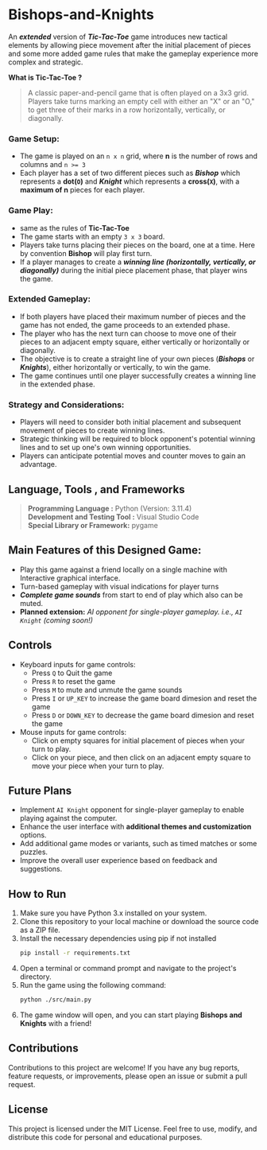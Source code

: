 # Bishops-and-Knights
An ***extended*** version of ***Tic-Tac-Toe*** game introduces new tactical elements by allowing piece movement after the initial placement of pieces and some more added game rules that make the gameplay experience more complex and strategic.

**What is Tic-Tac-Toe ?**
> A classic paper-and-pencil game that is often played on a 3x3 grid. Players take turns marking an empty cell with either an "X" or an "O," to get three of their marks in a row horizontally, vertically, or diagonally.

### Game Setup:
- The game is played on an `n x n` grid, where **n** is the number of rows and columns and `n >= 3`
- Each player has a set of two different pieces such as ***Bishop*** which represents a **dot(`O`)**  and ***Knight*** which represents a **cross(`X`)**, with a **maximum of n** pieces for each player.

### Game Play:
- same as the rules of **Tic-Tac-Toe**
- The game starts with an empty `3 x 3` board.
- Players take turns placing their pieces on the board, one at a time. Here by convention **Bishop** will play first turn.
- If a player manages to create a ***winning line (horizontally, vertically, or diagonally)*** during the initial piece placement phase, that player wins the game.

### Extended Gameplay:
- If both players have placed their maximum number of pieces and the game has not ended, the game proceeds to an extended phase.
- The player who has the next turn can choose to move one of their pieces to an adjacent empty square, either vertically or horizontally or diagonally.
- The objective is to create a straight line of your own pieces (***Bishops*** or ***Knights***), either horizontally or vertically, to win the game.
- The game continues until one player successfully creates a winning line in the extended phase.

### Strategy and Considerations:
- Players will need to consider both initial placement and subsequent movement of pieces to create winning lines.
- Strategic thinking will be required to block opponent's potential winning lines and to set up one's own winning opportunities.
- Players can anticipate potential moves and counter moves to gain an advantage.


## Language, Tools  , and Frameworks 
>**Programming Language :** Python (Version: 3.11.4) 
<br> **Development  and Testing Tool :** Visual Studio Code
<br> **Special Library or Framework:** pygame

## Main Features of this Designed Game:
- Play this game against a friend locally on a single machine with Interactive graphical interface.
- Turn-based gameplay with visual indications for player turns
- ***Complete game sounds*** from start to end of play which also can be muted.
- **Planned extension:** *AI opponent for single-player gameplay. i.e., `AI Knight` (coming soon!)*

## Controls
- Keyboard inputs for game controls:
  - Press `Q` to Quit the game
  - Press `R` to reset the game
  - Press `M` to mute and unmute the game sounds
  - Press `I` or `UP_KEY` to increase the game board dimesion and reset the game
  - Press `D` or `DOWN_KEY` to decrease the game board dimesion and reset the game
- Mouse inputs for game controls:
  - Click on empty squares for initial placement of pieces when your turn to play.
  - Click on your piece, and then click on an adjacent empty square to move your piece when your turn to play.

## Future Plans
- Implement `AI Knight` opponent for single-player gameplay to enable playing against the computer.
- Enhance the user interface with **additional themes and customization** options.
- Add additional game modes or variants, such as timed matches or some puzzles.
- Improve the overall user experience based on feedback and suggestions.


## How to Run
1. Make sure you have Python 3.x installed on your system.
2. Clone this repository to your local machine or download the source code as a ZIP file.
3. Install the necessary dependencies using pip if not installed 
   ```bash
   pip install -r requirements.txt
4. Open a terminal or command prompt and navigate to the project's directory.
5. Run the game using the following command:
   ```bash
   python ./src/main.py
6. The game window will open, and you can start playing **Bishops and Knights** with a friend!

## Contributions
Contributions to this project are welcome! If you have any bug reports, feature requests, or improvements, please open an issue or submit a pull request.

## License
This project is licensed under the MIT License.
Feel free to use, modify, and distribute this code for personal and educational purposes.